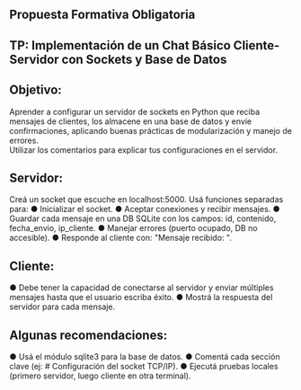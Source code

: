 ## Propuesta Formativa Obligatoria 

## TP: Implementación de un Chat Básico Cliente-Servidor con Sockets y Base de Datos 

## Objetivo: 
Aprender a configurar un servidor de sockets en Python que reciba mensajes de clientes, 
los almacene en una base de datos y envíe confirmaciones, aplicando buenas prácticas de 
modularización y manejo de errores.  
Utilizar los comentarios para explicar tus configuraciones en el servidor. 

## Servidor:

Creá un socket que escuche en localhost:5000. 
Usá funciones separadas para: 
● Inicializar el socket. 
● Aceptar conexiones y recibir mensajes. 
● Guardar cada mensaje en una DB SQLite con los campos: id, contenido, 
fecha_envio, ip_cliente. 
● Manejar errores (puerto ocupado, DB no accesible). 
● Responde al cliente con: "Mensaje recibido: <timestamp>". 

## Cliente: 

● Debe tener la capacidad de  conectarse al servidor y enviar múltiples mensajes 
hasta que el usuario escriba éxito. 
● Mostrá la respuesta del servidor para cada mensaje. 

## Algunas recomendaciones: 

● Usá el módulo sqlite3 para la base de datos. 
● Comentá cada sección clave (ej: # Configuración del socket TCP/IP). 
● Ejecutá pruebas locales (primero servidor, luego cliente en otra terminal).
